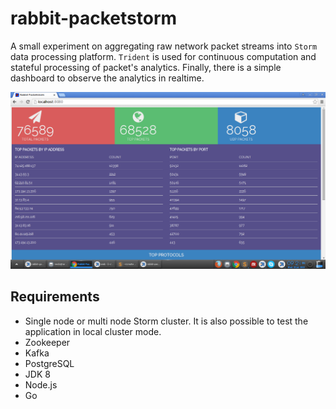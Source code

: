 # rabbit-packetstorm

A small experiment on aggregating raw network packet streams into ```Storm``` data processing platform. ```Trident``` is used for continuous computation and stateful processing of packet's analytics. Finally, there is a simple dashboard to observe the analytics in realtime.

![](https://github.com/bhnedo/rabbit-packetstorm/blob/master/rabbit-packetstorm.png)

## Requirements
* Single node or multi node Storm cluster. It is also possible to test the application in local cluster mode.
* Zookeeper
* Kafka
* PostgreSQL
* JDK 8
* Node.js
* Go

